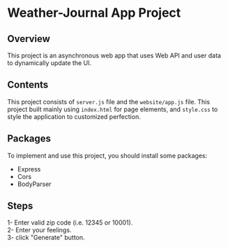 # Weather-Journal App Project

## Overview
This project is an asynchronous web app that uses Web API and user data to dynamically update the UI. 

## Contents
This project consists of `server.js` file and the `website/app.js` file. This project built mainly using `index.html` for page elements, and `style.css` to style the application to customized perfection.

## Packages
To implement and use this project, you should install some packages:
* Express
* Cors
* BodyParser

## Steps

1- Enter valid zip code (i.e. 12345 or 10001). <br>
2- Enter your feelings.<br>
3- click "Generate" button.<br>


